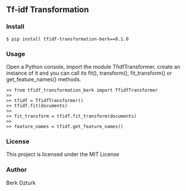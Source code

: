 ## Tf-idf Transformation


###  Install

```
$ pip install tfidf-transformation-berk==0.1.0
```


### Usage

Open a Python console, import the module TfidfTransformer, create an instance of it and you can call its fit(), transform(), fit_transform() or get_feature_names() methods.

```
>> from tfidf_transformation_berk import TfidfTransformer
>>
>> tfidf = TfidfTransformer()
>> tfidf.fit(documents)
>>
>> fit_transform = tfidf.fit_transform(documents)
>> 
>> feature_names = tfidf.get_feature_names()
```


### License

This project is licensed under the MIT License


### Author

Berk Ozturk
